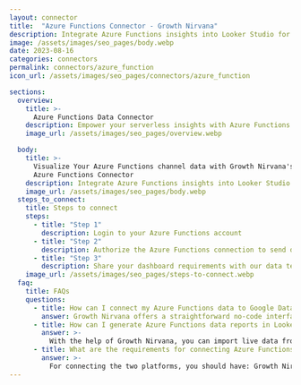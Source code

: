 ```yaml
---
layout: connector
title:  "Azure Functions Connector - Growth Nirvana"
description: Integrate Azure Functions insights into Looker Studio for comprehensive serverless analytics that shape your operational strategies.
image: /assets/images/seo_pages/body.webp
date: 2023-08-16
categories: connectors
permalink: connectors/azure_function
icon_url: /assets/images/seo_pages/connectors/azure_function

sections:
  overview:
    title: >-
      Azure Functions Data Connector
    description: Empower your serverless insights with Azure Functions integration. Seamlessly blend Functions' data with Looker Studio's analytical prowess, unlocking insights into usage, performance, and operational efficiency.
    image_url: /assets/images/seo_pages/overview.webp

  body:
    title: >-
      Visualize Your Azure Functions channel data with Growth Nirvana's
      Azure Functions Connector
    description: Integrate Azure Functions insights into Looker Studio for comprehensive serverless analytics that shape your operational strategies.
    image_url: /assets/images/seo_pages/body.webp
  steps_to_connect:
    title: Steps to connect
    steps:
      - title: "Step 1"
        description: Login to your Azure Functions account
      - title: "Step 2"
        description: Authorize the Azure Functions connection to send data to Growth Nirvana
      - title: "Step 3"
        description: Share your dashboard requirements with our data team. We will build the report for you.
    image_url: /assets/images/seo_pages/steps-to-connect.webp
  faq:
    title: FAQs
    questions:
      - title: How can I connect my Azure Functions data to Google Data Studio/Looker Studio?
        answer: Growth Nirvana offers a straightforward no-code interface to connect to Azure Functions data sources.
      - title: How can I generate Azure Functions data reports in Looker Studio?
        answer: >-
          With the help of Growth Nirvana, you can import live data from Azure Functions into Looker Studio. These data can be viewed in charts, tables, and dashboards to generate branded reports that can be shared instantly.
      - title: What are the requirements for connecting Azure Functions and Looker Studio?
        answer: >-
          For connecting the two platforms, you should have: Growth Nirvana Account and Azure Functions Ads Account
---
```

